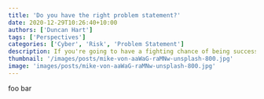 ```yaml
---
title: 'Do you have the right problem statement?'
date: 2020-12-29T10:26:40+10:00
authors: ['Duncan Hart']
tags: ['Perspectives']
categories: ['Cyber', 'Risk', 'Problem Statement']
description: If you're going to have a fighting chance of being successful then you need to start with a good problem statement.
thumbnail: '/images/posts/mike-von-aaWaG-raMNw-unsplash-800.jpg'
image: 'images/posts/mike-von-aaWaG-raMNw-unsplash-800.jpg'
---
```

foo
bar



